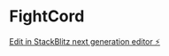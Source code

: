 # FightCord

[Edit in StackBlitz next generation editor ⚡️](https://stackblitz.com/~/github.com/Roknthegreat/FightCord)
